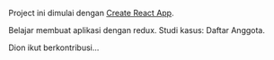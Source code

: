 Project ini dimulai dengan [Create React App](https://github.com/facebookincubator/create-react-app).

Belajar membuat aplikasi dengan redux. Studi kasus: Daftar Anggota.


Dion ikut berkontribusi...
